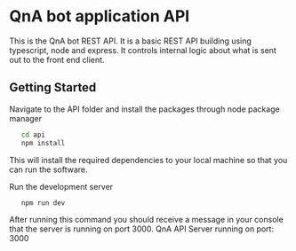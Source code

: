 # QnA bot application API
This is the QnA bot REST API. It is a basic REST API building using typescript, node and express. It controls internal logic about what is sent out to the front end client. 

## Getting Started

Navigate to the API folder and install the packages through node package manager
```bash
   cd api
   npm install
   ```
This will install the required dependencies to your local machine so that you can run the software. 

Run the development server

```bash
   npm run dev
```
After running this command you should receive a message in your console that the server is running on port 3000. 
QnA API Server running on port: 3000
